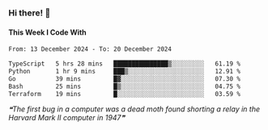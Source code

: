 ### Hi there! 👋

#### This Week I Code With
<!--START_SECTION:waka-->

```txt
From: 13 December 2024 - To: 20 December 2024

TypeScript   5 hrs 28 mins   ███████████████▒░░░░░░░░░   61.19 %
Python       1 hr 9 mins     ███▒░░░░░░░░░░░░░░░░░░░░░   12.91 %
Go           39 mins         █▓░░░░░░░░░░░░░░░░░░░░░░░   07.30 %
Bash         25 mins         █▒░░░░░░░░░░░░░░░░░░░░░░░   04.75 %
Terraform    19 mins         █░░░░░░░░░░░░░░░░░░░░░░░░   03.59 %
```

<!--END_SECTION:waka-->

<!--STARTS_HERE_QUOTE_README-->
<i>❝The first bug in a computer was a dead moth found shorting a relay in the Harvard Mark II computer in 1947❞</i>
<!--ENDS_HERE_QUOTE_README-->
